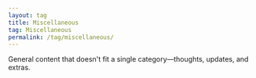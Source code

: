 ```yaml
---
layout: tag
title: Miscellaneous
tag: Miscellaneous
permalink: /tag/miscellaneous/
---
```


General content that doesn't fit a single category—thoughts, updates, and extras.
